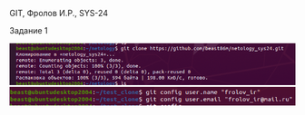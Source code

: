 GIT, Фролов И.Р., SYS-24

Задание 1


![IMG](https://github.com/beast86m/netology_sys24/raw/main/img1.png)
![IMG](https://github.com/beast86m/netology_sys24/raw/main/img2.png)
